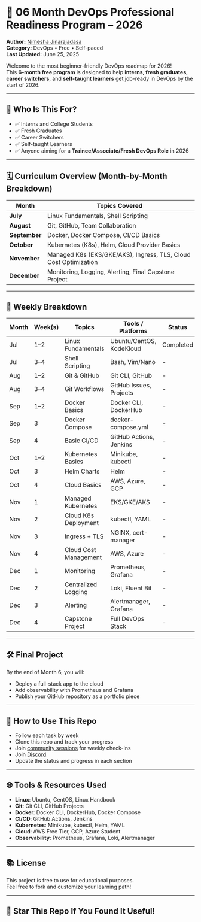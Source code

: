 # 🚀 06 Month DevOps Professional Readiness Program – 2026

**Author:** [Nimesha Jinarajadasa](https://www.linkedin.com/in/nimeshajinarajadasa)  
**Category:** DevOps • Free • Self-paced  
**Last Updated:** June 25, 2025

Welcome to the most beginner-friendly DevOps roadmap for 2026!  
This **6-month free program** is designed to help **interns, fresh graduates, career switchers**, and **self-taught learners** get job-ready in DevOps by the start of 2026.

---

## 🧠 Who Is This For?

- ✅ Interns and College Students  
- ✅ Fresh Graduates  
- ✅ Career Switchers  
- ✅ Self-taught Learners  
- ✅ Anyone aiming for a **Trainee/Associate/Fresh DevOps Role** in 2026

---

## 🗓️ Curriculum Overview (Month-by-Month Breakdown)

| Month | Topics Covered |
|-------|----------------|
| **July** | Linux Fundamentals, Shell Scripting |
| **August** | Git, GitHub, Team Collaboration |
| **September** | Docker, Docker Compose, CI/CD Basics |
| **October** | Kubernetes (K8s), Helm, Cloud Provider Basics |
| **November** | Managed K8s (EKS/GKE/AKS), Ingress, TLS, Cloud Cost Optimization |
| **December** | Monitoring, Logging, Alerting, Final Capstone Project |

---

## 📅 Weekly Breakdown

| Month | Week(s) | Topics | Tools / Platforms | Status |
|-------|---------|--------|-------------------|--------|
| Jul | 1–2 | Linux Fundamentals | Ubuntu/CentOS, KodeKloud | Completed |
| Jul | 3–4 | Shell Scripting | Bash, Vim/Nano | - |
| Aug | 1–2 | Git & GitHub | Git CLI, GitHub | - |
| Aug | 3–4 | Git Workflows | GitHub Issues, Projects | - |
| Sep | 1–2 | Docker Basics | Docker CLI, DockerHub | - |
| Sep | 3 | Docker Compose | docker-compose.yml | - |
| Sep | 4 | Basic CI/CD | GitHub Actions, Jenkins | - |
| Oct | 1–2 | Kubernetes Basics | Minikube, kubectl | - |
| Oct | 3 | Helm Charts | Helm | - |
| Oct | 4 | Cloud Basics | AWS, Azure, GCP | - |
| Nov | 1 | Managed Kubernetes | EKS/GKE/AKS | - |
| Nov | 2 | Cloud K8s Deployment | kubectl, YAML | - |
| Nov | 3 | Ingress + TLS | NGINX, cert-manager | - |
| Nov | 4 | Cloud Cost Management | AWS, Azure | - |
| Dec | 1 | Monitoring | Prometheus, Grafana | - |
| Dec | 2 | Centralized Logging | Loki, Fluent Bit | - |
| Dec | 3 | Alerting | Alertmanager, Grafana | - |
| Dec | 4 | Capstone Project | Full DevOps Stack | - |

---

## 🛠️ Final Project

By the end of Month 6, you will:
- Deploy a full-stack app to the cloud
- Add observability with Prometheus and Grafana
- Publish your GitHub repository as a portfolio piece

---

## 🧩 How to Use This Repo

- Follow each task by week
- Clone this repo and track your progress
- Join [community sessions](https://youtube.com/@learnwithnimesha) for weekly check-ins
-  Join [Discord](https://discord.gg/4J6pgj4H6A)
- Update the status and progress in each section

---

## 🌐 Tools & Resources Used

- **Linux**: Ubuntu, CentOS, Linux Handbook  
- **Git**: Git CLI, GitHub Projects  
- **Docker**: Docker CLI, DockerHub, Docker Compose  
- **CI/CD**: GitHub Actions, Jenkins  
- **Kubernetes**: Minikube, kubectl, Helm, YAML  
- **Cloud**: AWS Free Tier, GCP, Azure Student  
- **Observability**: Prometheus, Grafana, Loki, Alertmanager

---

## 📚 License

This project is free to use for educational purposes.  
Feel free to fork and customize your learning path!

---

## 🌟 Star This Repo If You Found It Useful!

